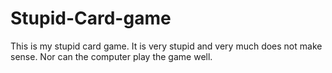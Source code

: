 # Stupid-Card-game
This is my stupid card game.
It is very stupid and very much does not make sense.
Nor can the computer play the game well.

